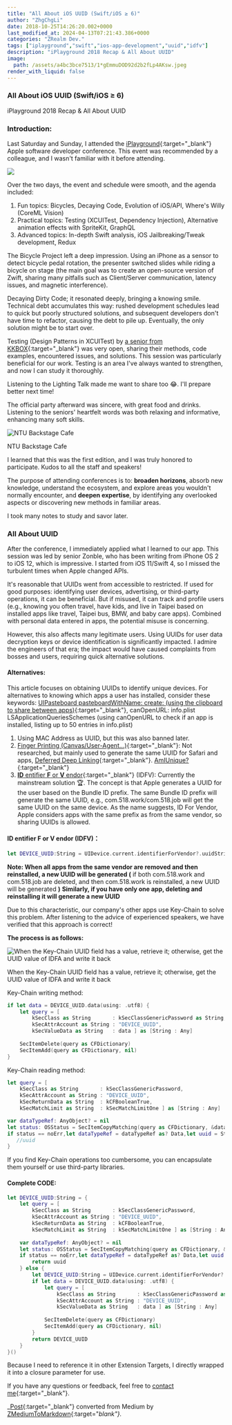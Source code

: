 ```yaml
---
title: "All About iOS UUID (Swift/iOS ≥ 6)"
author: "ZhgChgLi"
date: 2018-10-25T14:26:20.002+0000
last_modified_at: 2024-04-13T07:21:43.386+0000
categories: "ZRealm Dev."
tags: ["iplayground","swift","ios-app-development","uuid","idfv"]
description: "iPlayground 2018 Recap & All About UUID"
image:
  path: /assets/a4bc3bce7513/1*gEmmuDOD92d2b2fLp4AKsw.jpeg
render_with_liquid: false
---
```


### All About iOS UUID \(Swift/iOS ≥ 6\)

iPlayground 2018 Recap & All About UUID

### Introduction:

Last Saturday and Sunday, I attended the [iPlayground](https://iplayground.io/){:target="_blank"} Apple software developer conference. This event was recommended by a colleague, and I wasn't familiar with it before attending.

![](/assets/a4bc3bce7513/1*gEmmuDOD92d2b2fLp4AKsw.jpeg)

Over the two days, the event and schedule were smooth, and the agenda included:
1. Fun topics: Bicycles, Decaying Code, Evolution of iOS/API, Where's Willy \(CoreML Vision\)
2. Practical topics: Testing \(XCUITest, Dependency Injection\), Alternative animation effects with SpriteKit, GraphQL
3. Advanced topics: In-depth Swift analysis, iOS Jailbreaking/Tweak development, Redux

The Bicycle Project left a deep impression. Using an iPhone as a sensor to detect bicycle pedal rotation, the presenter switched slides while riding a bicycle on stage \(the main goal was to create an open-source version of Zwift, sharing many pitfalls such as Client/Server communication, latency issues, and magnetic interference\).

Decaying Dirty Code; it resonated deeply, bringing a knowing smile. Technical debt accumulates this way: rushed development schedules lead to quick but poorly structured solutions, and subsequent developers don't have time to refactor, causing the debt to pile up. Eventually, the only solution might be to start over.

Testing \(Design Patterns in XCUITest\) by [a senior from KKBOX](https://www.facebook.com/TestingWithKK/){:target="_blank"} was very open, sharing their methods, code examples, encountered issues, and solutions. This session was particularly beneficial for our work. Testing is an area I've always wanted to strengthen, and now I can study it thoroughly.

Listening to the Lighting Talk made me want to share too 😂. I'll prepare better next time!

The official party afterward was sincere, with great food and drinks. Listening to the seniors' heartfelt words was both relaxing and informative, enhancing many soft skills.

![NTU Backstage Cafe](/assets/a4bc3bce7513/1*Xwk_96lVKcMKgeL7IOC70g.jpeg)

NTU Backstage Cafe

I learned that this was the first edition, and I was truly honored to participate. Kudos to all the staff and speakers!

The purpose of attending conferences is to: **broaden horizons**, absorb new knowledge, understand the ecosystem, and explore areas you wouldn't normally encounter, and **deepen expertise**, by identifying any overlooked aspects or discovering new methods in familiar areas.

I took many notes to study and savor later.
### All About UUID

After the conference, I immediately applied what I learned to our app. This session was led by senior Zonble, who has been writing from iPhone OS 2 to iOS 12, which is impressive. I started from iOS 11/Swift 4, so I missed the turbulent times when Apple changed APIs.

It's reasonable that UUIDs went from accessible to restricted. If used for good purposes: identifying user devices, advertising, or third-party operations, it can be beneficial. But if misused, it can track and profile users \(e.g., knowing you often travel, have kids, and live in Taipei based on installed apps like travel, Taipei bus, BMW, and baby care apps\). Combined with personal data entered in apps, the potential misuse is concerning.

However, this also affects many legitimate users. Using UUIDs for user data decryption keys or device identification is significantly impacted. I admire the engineers of that era; the impact would have caused complaints from bosses and users, requiring quick alternative solutions.
#### Alternatives:

This article focuses on obtaining UUIDs to identify unique devices. For alternatives to knowing which apps a user has installed, consider these keywords: [UIPasteboard pasteboardWithName: create: \(using the clipboard to share between apps\)](https://link.medium.com/YTheNPnHH7){:target="_blank"}, canOpenURL: info\.plist LSApplicationQueriesSchemes \(using canOpenURL to check if an app is installed, listing up to 50 entries in info\.plist\)
1. Using MAC Address as UUID, but this was also banned later.
2. [Finger Printing \(Canvas/User-Agent…\)](https://medium.com/@ravielakshmanan/web-browser-uniqueness-and-fingerprinting-7eac3c381805){:target="_blank"}: Not researched, but mainly used to generate the same UUID for Safari and apps, [Deferred Deep Linking](https://www.jianshu.com/p/fa48387d56ea){:target="_blank"}.
[AmIUnique?](https://amiunique.org/){:target="_blank"}
3. [**ID** entifier **F** or **V** endor](https://www.jianshu.com/p/b810d7e007ad){:target="_blank"} \(IDFV\): Currently the mainstream solution 🏆.
The concept is that Apple generates a UUID for the user based on the Bundle ID prefix. The same Bundle ID prefix will generate the same UUID, e.g., com\.518\.work/com\.518\.job will get the same UUID on the same device.
As the name suggests, ID For Vendor, Apple considers apps with the same prefix as from the same vendor, so sharing UUIDs is allowed.

#### **ID** entifier **F** or **V** endor \(IDFV\)：
```swift
let DEVICE_UUID:String = UIDevice.current.identifierForVendor?.uuidString ?? UUID().uuidString
```

**Note: When all apps from the same vendor are removed and then reinstalled, a new UUID will be generated \(** if both com\.518\.work and com\.518\.job are deleted, and then com\.518\.work is reinstalled, a new UUID will be generated **\)** 
**Similarly, if you have only one app, deleting and reinstalling it will generate a new UUID**

Due to this characteristic, our company's other apps use Key-Chain to solve this problem. After listening to the advice of experienced speakers, we have verified that this approach is correct!

**The process is as follows:**

![When the Key-Chain UUID field has a value, retrieve it; otherwise, get the UUID value of IDFA and write it back](/assets/a4bc3bce7513/1*-8rufG1QW-J5tn6ZadT17A.jpeg)

When the Key-Chain UUID field has a value, retrieve it; otherwise, get the UUID value of IDFA and write it back

Key-Chain writing method:
```swift
if let data = DEVICE_UUID.data(using: .utf8) {
    let query = [
        kSecClass as String       : kSecClassGenericPassword as String,
        kSecAttrAccount as String : "DEVICE_UUID",
        kSecValueData as String   : data ] as [String : Any]
    
    SecItemDelete(query as CFDictionary)
    SecItemAdd(query as CFDictionary, nil)
}
```

Key-Chain reading method:
```swift
let query = [
    kSecClass as String       : kSecClassGenericPassword,
    kSecAttrAccount as String : "DEVICE_UUID",
    kSecReturnData as String  : kCFBooleanTrue,
    kSecMatchLimit as String  : kSecMatchLimitOne ] as [String : Any]

var dataTypeRef: AnyObject? = nil
let status: OSStatus = SecItemCopyMatching(query as CFDictionary, &dataTypeRef)
if status == noErr,let dataTypeRef = dataTypeRef as? Data,let uuid = String(data:dataTypeRef, encoding: .utf8) {
   //uuid
} 
```

If you find Key-Chain operations too cumbersome, you can encapsulate them yourself or use third-party libraries.
#### Complete CODE:
```swift
let DEVICE_UUID:String = {
    let query = [
        kSecClass as String       : kSecClassGenericPassword,
        kSecAttrAccount as String : "DEVICE_UUID",
        kSecReturnData as String  : kCFBooleanTrue,
        kSecMatchLimit as String  : kSecMatchLimitOne ] as [String : Any]
    
    var dataTypeRef: AnyObject? = nil
    let status: OSStatus = SecItemCopyMatching(query as CFDictionary, &dataTypeRef)
    if status == noErr,let dataTypeRef = dataTypeRef as? Data,let uuid = String(data:dataTypeRef, encoding: .utf8) {
        return uuid
    } else {
        let DEVICE_UUID:String = UIDevice.current.identifierForVendor?.uuidString ?? UUID().uuidString
        if let data = DEVICE_UUID.data(using: .utf8) {
            let query = [
                kSecClass as String       : kSecClassGenericPassword as String,
                kSecAttrAccount as String : "DEVICE_UUID",
                kSecValueData as String   : data ] as [String : Any]
        
            SecItemDelete(query as CFDictionary)
            SecItemAdd(query as CFDictionary, nil)
        }
        return DEVICE_UUID
    }
}()
```

Because I need to reference it in other Extension Targets, I directly wrapped it into a closure parameter for use.

If you have any questions or feedback, feel free to [contact me](https://www.zhgchg.li/contact){:target="_blank"}.

_[Post](https://medium.com/zrealm-ios-dev/ios-uuid-%E7%9A%84%E9%82%A3%E4%BA%9B%E4%BA%8B-swift-ios-6-a4bc3bce7513){:target="_blank"} converted from Medium by [ZMediumToMarkdown](https://github.com/ZhgChgLi/ZMediumToMarkdown){:target="_blank"}._
